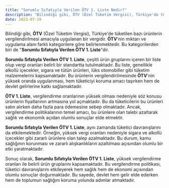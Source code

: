 ```yaml
---
title: "Sorumlu Sıfatıyla Verilen ÖTV 1. Liste Nedir?"
description: "Bilindiği gibi, ÖTV (Özel Tüketim Vergisi), Türkiye'de tüketilen bazı ürünlerin vergilendirilmesi amacıyla uygulanan bir vergidir"
date: 2023-07-19
---
```


Bilindiği gibi, **ÖTV** (Özel Tüketim Vergisi), Türkiye'de tüketilen bazı ürünlerin vergilendirilmesi amacıyla uygulanan
bir vergidir. **ÖTV**'nin miktarı ve uygulama alanı farklı kategorilere göre belirlenmektedir. Bu kategorilerden biri
de "**Sorumlu Sıfatıyla Verilen ÖTV 1. Liste**"dir.

**Sorumlu Sıfatıyla Verilen ÖTV 1. Liste**, çeşitli ürün gruplarını içeren bir liste olup vergi oranları belirli bir
standartta tutulmaktadır. Bu liste, genellikle alkollü içecekler, sigara ve tütün ürünleri, lüks otomobiller gibi
tüketim malzemelerini kapsamaktadır. Bu ürünlerin vergilendirilmesinde **ÖTV**'nin yüksek oranda uygulanması, hem
tüketiciyi koruma amacı taşırken hem de devlet gelirlerine katkı sağlamaktadır.

**ÖTV 1. Liste**, vergilendirme oranlarının yüksek olması nedeniyle söz konusu ürünlerin fiyatlarının artmasına yol
açmaktadır. Bu da tüketicilerin bu ürünleri satın alırken daha fazla para ödemesine sebep olmaktadır. Ancak,
vergilendirme politikalarının temel amacı, bu ürünlere olan talebi azaltarak sağlık ve ekonomik açıdan olumlu sonuçlar
elde etmektir.

**Sorumlu Sıfatıyla Verilen ÖTV 1. Liste**, aynı zamanda tüketici davranışlarını da etkilemektedir. Örneğin, yüksek
vergi oranları nedeniyle sigara ve alkollü içecekler gibi zararlı ürünlere olan talep azalmaktadır. Bu durum, kamu
sağlığının korunması ve zararlı alışkanlıkların azaltılması açısından olumlu bir etki yaratmaktadır.

Sonuç olarak, **Sorumlu Sıfatıyla Verilen ÖTV 1. Liste**, yüksek vergilendirme oranları ile belirli ürün gruplarını
kapsamaktadır. Bu vergilendirme politikası, tüketici davranışlarını etkileyerek hem sağlık hem de ekonomi açısından
olumlu sonuçlar doğurmaktadır. Bu sayede, devlet hem gelir elde ederken hem de toplumun sağlığını koruma yolunda adımlar
atmaktadır.
